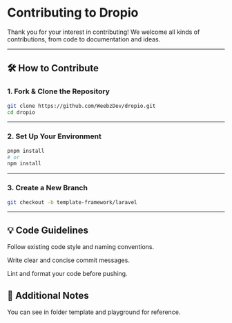 # Contributing to Dropio

Thank you for your interest in contributing! We welcome all kinds of contributions, from code to documentation and ideas.

---

## 🛠️ How to Contribute

### 1. Fork & Clone the Repository

```bash
git clone https://github.com/WeebzDev/dropio.git
cd dropio
```
---

### 2. Set Up Your Environment

```bash
pnpm install
# or
npm install
```
---

### 3. Create a New Branch

```bash
git checkout -b template-framework/laravel
```
---

## 💡 Code Guidelines
Follow existing code style and naming conventions.

Write clear and concise commit messages.

Lint and format your code before pushing.

## 📝 Additional Notes
You can see in folder template and playground for reference.